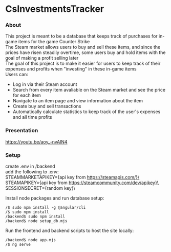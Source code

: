 # CsInvestmentsTracker

### About

This project is meant to be a database that keeps track of purchases for in-game items for the game Counter Strike\
The Steam market allows users to buy and sell these items, and since the prices have risen steadily overtime, some users buy and hold items with the goal of making a profit selling later\
The goal of this project is to make it easier for users to keep track of their expenses and profits when "investing" in these in-game items\
Users can:
- Log in via their Steam account
- Search from every item avaliable on the Steam market and see the price for each item
- Navigate to an item page and view information about the item
- Create buy and sell transactions
- Automatically calculate statistics to keep track of the user's expenses and all time profits

### Presentation

https://youtu.be/aoy_-nvAlN4

### Setup

create .env in /backend\
add the following to .env:\
STEAMMARKETAPIKEY={api key from https://steamapis.com/}\
STEAMAPIKEY={api key from https://steamcommunity.com/dev/apikey}\
SESSIONSECRET={random key}\

Install node packages and run database setup:
```
/$ sudo npm install -g @angular/cli
/$ sudo npm install
/backend$ sudo npm install
/backend$ node setup_db.mjs
```

Run the frontend and backend scripts to host the site locally:
```
/backend$ node app.mjs
/$ ng serve
```